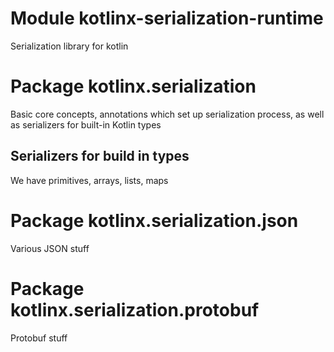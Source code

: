 # Module kotlinx-serialization-runtime

Serialization library for kotlin

# Package kotlinx.serialization

Basic core concepts, annotations which set up serialization process,
as well as serializers for built-in Kotlin types

## Serializers for build in types

We have primitives, arrays, lists, maps

# Package kotlinx.serialization.json

Various JSON stuff

# Package kotlinx.serialization.protobuf

Protobuf stuff
